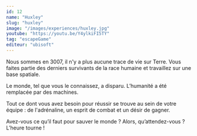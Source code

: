 ```yaml
---
id: 12
name: "Huxley"
slug: "huxley"
image: "/images/experiences/huxley.jpg"
youtube: "https://youtu.be/Y4ylkiFI5TY"
tag: "escapeGame"
editeur: "ubisoft"
---
```


Nous sommes en 3007, il n'y a plus aucune trace de vie sur Terre. Vous faites partie des derniers survivants de la race humaine et travaillez sur une base spatiale. 

Le monde, tel que vous le connaissez, a disparu. L’humanité a été remplacée par des machines. 

Tout ce dont vous avez besoin pour réussir se trouve au sein de votre équipe : de l'adrénaline, un esprit de combat et un désir de gagner.

Avez-vous ce qu’il faut pour sauver le monde ? Alors, qu’attendez-vous ? L’heure tourne !
